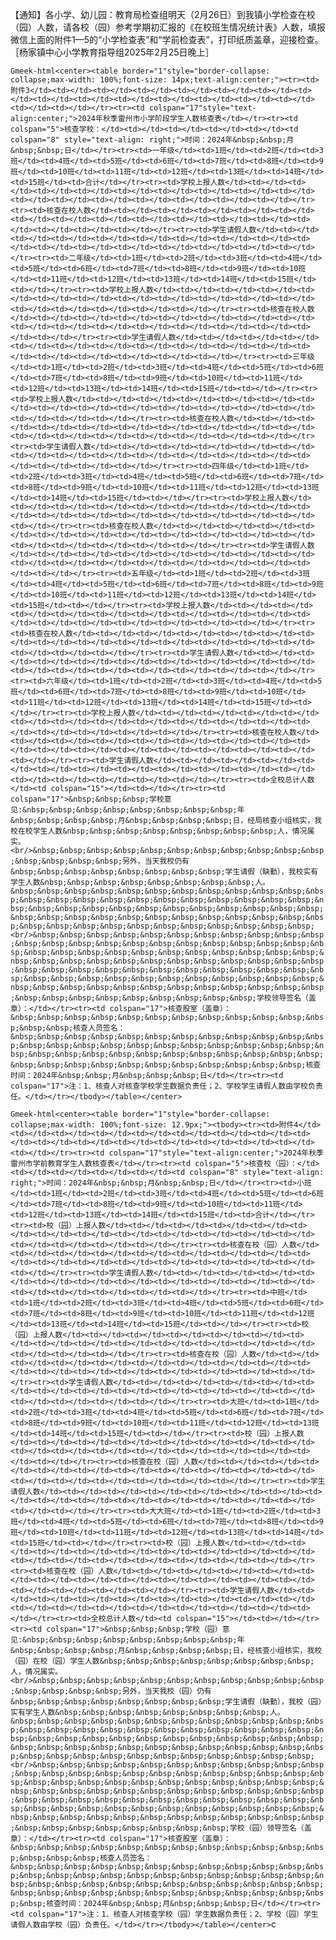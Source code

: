 【通知】各小学、幼儿园：教育局检查组明天（2月26日）到我镇小学检查在校（园）人数，请各校（园）参考学期初汇报的《在校班生情况统计表》人数，填报微信上面的附件1—5的“小学检查表”和“学前检查表”，打印纸质盖章，迎接检查。［杨家镇中心小学教育指导组2025年2月25日晚上］

`Gmeek-html<center><table border="1"style="border-collapse: collapse;max-width: 100%;font-size: 14px;text-align:center;"><tr><td>附件3</td><td></td><td></td><td></td><td></td><td></td><td></td><td></td><td></td><td></td><td></td><td></td><td></td><td></td><td></td><td></td><td></td></tr><tr><td colspan="17"style="text-align:center;">2024年秋季雷州市小学阶段学生人数核查表</td></tr><tr><td colspan="5">核查学校：</td><td></td><td></td><td></td><td></td><td colspan="8" style="text-align: right;">时间：2024年&nbsp;&nbsp;月&nbsp;&nbsp;日</td></tr><tr><td>一年级</td><td>1班</td><td>2班</td><td>3班</td><td>4班</td><td>5班</td><td>6班</td><td>7班</td><td>8班</td><td>9班</td><td>10班</td><td>11班</td><td>12班</td><td>13班</td><td>14班</td><td>15班</td><td>合计</td></tr><tr><td>学校上报人数</td><td></td><td></td><td></td><td></td><td></td><td></td><td></td><td></td><td></td><td></td><td></td><td></td><td></td><td></td><td></td><td></td></tr><tr><td>核查在校人数</td><td></td><td></td><td></td><td></td><td></td><td></td><td></td><td></td><td></td><td></td><td></td><td></td><td></td><td></td><td></td><td></td></tr><tr><td>学生请假人数</td><td></td><td></td><td></td><td></td><td></td><td></td><td></td><td></td><td></td><td></td><td></td><td></td><td></td><td></td><td></td><td></td></tr><tr><td>二年级</td><td>1班</td><td>2班</td><td>3班</td><td>4班</td><td>5班</td><td>6班</td><td>7班</td><td>8班</td><td>9班</td><td>10班</td><td>11班</td><td>12班</td><td>13班</td><td>14班</td><td>15班</td><td></td></tr><tr><td>学校上报人数</td><td></td><td></td><td></td><td></td><td></td><td></td><td></td><td></td><td></td><td></td><td></td><td></td><td></td><td></td><td></td><td></td></tr><tr><td>核查在校人数</td><td></td><td></td><td></td><td></td><td></td><td></td><td></td><td></td><td></td><td></td><td></td><td></td><td></td><td></td><td></td><td></td></tr><tr><td>学生请假人数</td><td></td><td></td><td></td><td></td><td></td><td></td><td></td><td></td><td></td><td></td><td></td><td></td><td></td><td></td><td></td><td></td></tr><tr><td>三年级</td><td>1班</td><td>2班</td><td>3班</td><td>4班</td><td>5班</td><td>6班</td><td>7班</td><td>8班</td><td>9班</td><td>10班</td><td>11班</td><td>12班</td><td>13班</td><td>14班</td><td>15班</td><td></td></tr><tr><td>学校上报人数</td><td></td><td></td><td></td><td></td><td></td><td></td><td></td><td></td><td></td><td></td><td></td><td></td><td></td><td></td><td></td><td></td></tr><tr><td>核查在校人数</td><td></td><td></td><td></td><td></td><td></td><td></td><td></td><td></td><td></td><td></td><td></td><td></td><td></td><td></td><td></td><td></td></tr><tr><td>学生请假人数</td><td></td><td></td><td></td><td></td><td></td><td></td><td></td><td></td><td></td><td></td><td></td><td></td><td></td><td></td><td></td><td></td></tr><tr><td>四年级</td><td>1班</td><td>2班</td><td>3班</td><td>4班</td><td>5班</td><td>6班</td><td>7班</td><td>8班</td><td>9班</td><td>10班</td><td>11班</td><td>12班</td><td>13班</td><td>14班</td><td>15班</td><td></td></tr><tr><td>学校上报人数</td><td></td><td></td><td></td><td></td><td></td><td></td><td></td><td></td><td></td><td></td><td></td><td></td><td></td><td></td><td></td><td></td></tr><tr><td>核查在校人数</td><td></td><td></td><td></td><td></td><td></td><td></td><td></td><td></td><td></td><td></td><td></td><td></td><td></td><td></td><td></td><td></td></tr><tr><td>学生请假人数</td><td></td><td></td><td></td><td></td><td></td><td></td><td></td><td></td><td></td><td></td><td></td><td></td><td></td><td></td><td></td><td></td></tr><tr><td>五年级</td><td>1班</td><td>2班</td><td>3班</td><td>4班</td><td>5班</td><td>6班</td><td>7班</td><td>8班</td><td>9班</td><td>10班</td><td>11班</td><td>12班</td><td>13班</td><td>14班</td><td>15班</td><td></td></tr><tr><td>学校上报人数</td><td></td><td></td><td></td><td></td><td></td><td></td><td></td><td></td><td></td><td></td><td></td><td></td><td></td><td></td><td></td><td></td></tr><tr><td>核查在校人数</td><td></td><td></td><td></td><td></td><td></td><td></td><td></td><td></td><td></td><td></td><td></td><td></td><td></td><td></td><td></td><td></td></tr><tr><td>学生请假人数</td><td></td><td></td><td></td><td></td><td></td><td></td><td></td><td></td><td></td><td></td><td></td><td></td><td></td><td></td><td></td><td></td></tr><tr><td>六年级</td><td>1班</td><td>2班</td><td>3班</td><td>4班</td><td>5班</td><td>6班</td><td>7班</td><td>8班</td><td>9班</td><td>10班</td><td>11班</td><td>12班</td><td>13班</td><td>14班</td><td>15班</td><td></td></tr><tr><td>学校上报人数</td><td></td><td></td><td></td><td></td><td></td><td></td><td></td><td></td><td></td><td></td><td></td><td></td><td></td><td></td><td></td><td></td></tr><tr><td>核查在校人数</td><td></td><td></td><td></td><td></td><td></td><td></td><td></td><td></td><td></td><td></td><td></td><td></td><td></td><td></td><td></td><td></td></tr><tr><td>学生请假人数</td><td></td><td></td><td></td><td></td><td></td><td></td><td></td><td></td><td></td><td></td><td></td><td></td><td></td><td></td><td></td><td></td></tr><tr><td>全校总计人数</td><td colspan="15"></td><td></td></tr><tr><td colspan="17">&nbsp;&nbsp;&nbsp;学校意见:&nbsp;&nbsp;&nbsp;&nbsp;&nbsp;&nbsp;&nbsp;&nbsp;年&nbsp;&nbsp;&nbsp;&nbsp;月&nbsp;&nbsp;&nbsp;&nbsp;日，经局核查小组核实，我校在校学生人数&nbsp;&nbsp;&nbsp;&nbsp;&nbsp;&nbsp;&nbsp;&nbsp;人，情况属实。<br/>&nbsp;&nbsp;&nbsp;&nbsp;&nbsp;&nbsp;&nbsp;&nbsp;&nbsp;&nbsp;&nbsp;&nbsp;&nbsp;&nbsp;&nbsp;另外，当天我校仍有&nbsp;&nbsp;&nbsp;&nbsp;&nbsp;&nbsp;&nbsp;&nbsp;学生请假（缺勤），我校实有学生人数&nbsp;&nbsp;&nbsp;&nbsp;&nbsp;&nbsp;&nbsp;&nbsp;人。&nbsp;&nbsp;&nbsp;&nbsp;&nbsp;&nbsp;&nbsp;&nbsp;&nbsp;&nbsp;&nbsp;&nbsp;&nbsp;&nbsp;&nbsp;&nbsp;&nbsp;&nbsp;&nbsp;&nbsp;&nbsp;&nbsp;&nbsp;&nbsp;&nbsp;&nbsp;&nbsp;&nbsp;&nbsp;&nbsp;&nbsp;&nbsp;&nbsp;&nbsp;&nbsp;&nbsp;&nbsp;&nbsp;&nbsp;&nbsp;&nbsp;&nbsp;&nbsp;&nbsp;&nbsp;&nbsp;&nbsp;&nbsp;&nbsp;&nbsp;&nbsp;&nbsp;&nbsp;&nbsp;&nbsp;&nbsp;&nbsp;&nbsp;<br/>&nbsp;&nbsp;&nbsp;&nbsp;&nbsp;&nbsp;&nbsp;&nbsp;&nbsp;&nbsp;&nbsp;&nbsp;&nbsp;&nbsp;&nbsp;&nbsp;&nbsp;&nbsp;&nbsp;&nbsp;&nbsp;&nbsp;&nbsp;&nbsp;&nbsp;&nbsp;&nbsp;&nbsp;&nbsp;&nbsp;&nbsp;&nbsp;&nbsp;&nbsp;&nbsp;&nbsp;&nbsp;&nbsp;&nbsp;&nbsp;&nbsp;&nbsp;&nbsp;&nbsp;&nbsp;&nbsp;&nbsp;&nbsp;&nbsp;&nbsp;&nbsp;&nbsp;&nbsp;&nbsp;&nbsp;&nbsp;&nbsp;&nbsp;&nbsp;&nbsp;&nbsp;&nbsp;&nbsp;&nbsp;&nbsp;&nbsp;&nbsp;&nbsp;&nbsp;&nbsp;&nbsp;&nbsp;&nbsp;&nbsp;&nbsp;&nbsp;&nbsp;&nbsp;&nbsp;&nbsp;&nbsp;&nbsp;&nbsp;&nbsp;&nbsp;&nbsp;&nbsp;&nbsp;&nbsp;&nbsp;学校领导签名（盖章）：</td></tr><tr><td colspan="17">核查股室（盖章）：&nbsp;&nbsp;&nbsp;&nbsp;&nbsp;&nbsp;&nbsp;&nbsp;&nbsp;&nbsp;&nbsp;&nbsp;&nbsp;&nbsp;核查人员签名：&nbsp;&nbsp;&nbsp;&nbsp;&nbsp;&nbsp;&nbsp;&nbsp;&nbsp;&nbsp;&nbsp;&nbsp;&nbsp;&nbsp;&nbsp;&nbsp;&nbsp;&nbsp;&nbsp;&nbsp;&nbsp;&nbsp;&nbsp;&nbsp;&nbsp;&nbsp;&nbsp;&nbsp;&nbsp;&nbsp;&nbsp;&nbsp;&nbsp;&nbsp;&nbsp;&nbsp;&nbsp;&nbsp;&nbsp;&nbsp;&nbsp;&nbsp;&nbsp;&nbsp;&nbsp;&nbsp;核查时间：2024年&nbsp;&nbsp;月&nbsp;&nbsp;&nbsp;日</td></tr><tr><td colspan="17">注：1、核查人对核查学校学生数据负责任；2、学校学生请假人数由学校负责任。</td></tr></tbody></table></center>`

`Gmeek-html<center><table border="1"style="border-collapse: collapse;max-width: 100%;font-size: 12.9px;"><tbody><tr><td>附件4</td><td></td><td></td><td></td><td></td><td></td><td></td><td></td><td></td><td></td><td></td><td></td><td></td><td></td><td></td><td></td><td></td></tr><tr><td colspan="17"style="text-align:center;">2024年秋季雷州市学前教育学生人数核查表</td></tr><tr><td colspan="5">核查校（园）：</td><td></td><td></td><td></td><td></td><td colspan="8" style="text-align: right;">时间：2024年&nbsp;&nbsp;月&nbsp;&nbsp;日</td></tr><tr><td>小班</td><td>1班</td><td>2班</td><td>3班</td><td>4班</td><td>5班</td><td>6班</td><td>7班</td><td>8班</td><td>9班</td><td>10班</td><td>11班</td><td>12班</td><td>13班</td><td>14班</td><td>15班</td><td>合计</td></tr><tr><td>校（园）上报人数</td><td></td><td></td><td></td><td></td><td></td><td></td><td></td><td></td><td></td><td></td><td></td><td></td><td></td><td></td><td></td><td></td></tr><tr><td>核查在校（园）人数</td><td></td><td></td><td></td><td></td><td></td><td></td><td></td><td></td><td></td><td></td><td></td><td></td><td></td><td></td><td></td><td></td></tr><tr><td>学生请假人数</td><td></td><td></td><td></td><td></td><td></td><td></td><td></td><td></td><td></td><td></td><td></td><td></td><td></td><td></td><td></td><td></td></tr><tr><td>中班</td><td>1班</td><td>2班</td><td>3班</td><td>4班</td><td>5班</td><td>6班</td><td>7班</td><td>8班</td><td>9班</td><td>10班</td><td>11班</td><td>12班</td><td>13班</td><td>14班</td><td>15班</td><td></td></tr><tr><td>校（园）上报人数</td><td></td><td></td><td></td><td></td><td></td><td></td><td></td><td></td><td></td><td></td><td></td><td></td><td></td><td></td><td></td><td></td></tr><tr><td>核查在校（园）人数</td><td></td><td></td><td></td><td></td><td></td><td></td><td></td><td></td><td></td><td></td><td></td><td></td><td></td><td></td><td></td><td></td></tr><tr><td>学生请假人数</td><td></td><td></td><td></td><td></td><td></td><td></td><td></td><td></td><td></td><td></td><td></td><td></td><td></td><td></td><td></td><td></td></tr><tr><td>大班</td><td>1班</td><td>2班</td><td>3班</td><td>4班</td><td>5班</td><td>6班</td><td>7班</td><td>8班</td><td>9班</td><td>10班</td><td>11班</td><td>12班</td><td>13班</td><td>14班</td><td>15班</td><td></td></tr><tr><td>校（园）上报人数</td><td></td><td></td><td></td><td></td><td></td><td></td><td></td><td></td><td></td><td></td><td></td><td></td><td></td><td></td><td></td><td></td></tr><tr><td>核查在校（园）人数</td><td></td><td></td><td></td><td></td><td></td><td></td><td></td><td></td><td></td><td></td><td></td><td></td><td></td><td></td><td></td><td></td></tr><tr><td>学生请假人数</td><td></td><td></td><td></td><td></td><td></td><td></td><td></td><td></td><td></td><td></td><td></td><td></td><td></td><td></td><td></td><td></td></tr><tr><td>大大班</td><td>1班</td><td>2班</td><td>3班</td><td>4班</td><td>5班</td><td>6班</td><td>7班</td><td>8班</td><td>9班</td><td>10班</td><td>11班</td><td>12班</td><td>13班</td><td>14班</td><td>15班</td><td></td></tr><tr><td>校（园）上报人数</td><td></td><td></td><td></td><td></td><td></td><td></td><td></td><td></td><td></td><td></td><td></td><td></td><td></td><td></td><td></td><td></td></tr><tr><td>核查在校（园）人数</td><td></td><td></td><td></td><td></td><td></td><td></td><td></td><td></td><td></td><td></td><td></td><td></td><td></td><td></td><td></td><td></td></tr><tr><td>学生请假人数</td><td></td><td></td><td></td><td></td><td></td><td></td><td></td><td></td><td></td><td></td><td></td><td></td><td></td><td></td><td></td><td></td></tr><tr><td>全校总计人数</td><td colspan="15"></td><td></td></tr><tr><td colspan="17">&nbsp;&nbsp;&nbsp;学校（园）意见:&nbsp;&nbsp;&nbsp;&nbsp;&nbsp;&nbsp;&nbsp;&nbsp;年&nbsp;&nbsp;&nbsp;&nbsp;月&nbsp;&nbsp;&nbsp;&nbsp;日，经核查小组核实，我校（园）在校（园）学生人数&nbsp;&nbsp;&nbsp;&nbsp;&nbsp;&nbsp;&nbsp;&nbsp;人，情况属实。<br/>&nbsp;&nbsp;&nbsp;&nbsp;&nbsp;&nbsp;&nbsp;&nbsp;&nbsp;&nbsp;&nbsp;&nbsp;&nbsp;&nbsp;&nbsp;另外，当天我校（园）仍有&nbsp;&nbsp;&nbsp;&nbsp;&nbsp;&nbsp;&nbsp;&nbsp;学生请假（缺勤），我校（园）实有学生人数&nbsp;&nbsp;&nbsp;&nbsp;&nbsp;&nbsp;&nbsp;&nbsp;人。&nbsp;&nbsp;&nbsp;&nbsp;&nbsp;&nbsp;&nbsp;&nbsp;&nbsp;&nbsp;&nbsp;&nbsp;&nbsp;&nbsp;&nbsp;&nbsp;&nbsp;&nbsp;&nbsp;&nbsp;&nbsp;&nbsp;&nbsp;&nbsp;&nbsp;&nbsp;&nbsp;&nbsp;&nbsp;&nbsp;&nbsp;&nbsp;&nbsp;&nbsp;&nbsp;&nbsp;&nbsp;&nbsp;&nbsp;&nbsp;&nbsp;&nbsp;&nbsp;&nbsp;&nbsp;&nbsp;&nbsp;&nbsp;&nbsp;&nbsp;&nbsp;&nbsp;&nbsp;&nbsp;&nbsp;&nbsp;&nbsp;&nbsp;<br/>&nbsp;&nbsp;&nbsp;&nbsp;&nbsp;&nbsp;&nbsp;&nbsp;&nbsp;&nbsp;&nbsp;&nbsp;&nbsp;&nbsp;&nbsp;&nbsp;&nbsp;&nbsp;&nbsp;&nbsp;&nbsp;&nbsp;&nbsp;&nbsp;&nbsp;&nbsp;&nbsp;&nbsp;&nbsp;&nbsp;&nbsp;&nbsp;&nbsp;&nbsp;&nbsp;&nbsp;&nbsp;&nbsp;&nbsp;&nbsp;&nbsp;&nbsp;&nbsp;&nbsp;&nbsp;&nbsp;&nbsp;&nbsp;&nbsp;&nbsp;&nbsp;&nbsp;&nbsp;&nbsp;&nbsp;&nbsp;&nbsp;&nbsp;&nbsp;&nbsp;&nbsp;&nbsp;&nbsp;&nbsp;&nbsp;&nbsp;&nbsp;&nbsp;&nbsp;&nbsp;&nbsp;&nbsp;&nbsp;&nbsp;&nbsp;&nbsp;&nbsp;&nbsp;&nbsp;&nbsp;&nbsp;&nbsp;&nbsp;&nbsp;&nbsp;&nbsp;&nbsp;&nbsp;&nbsp;学校（园）领导签名（盖章）：</td></tr><tr><td colspan="17">核查股室（盖章）：&nbsp;&nbsp;&nbsp;&nbsp;&nbsp;&nbsp;&nbsp;&nbsp;&nbsp;&nbsp;&nbsp;&nbsp;&nbsp;&nbsp;&nbsp;核查人员签名：&nbsp;&nbsp;&nbsp;&nbsp;&nbsp;&nbsp;&nbsp;&nbsp;&nbsp;&nbsp;&nbsp;&nbsp;&nbsp;&nbsp;&nbsp;&nbsp;&nbsp;&nbsp;&nbsp;&nbsp;&nbsp;&nbsp;&nbsp;&nbsp;&nbsp;&nbsp;&nbsp;&nbsp;&nbsp;&nbsp;&nbsp;&nbsp;&nbsp;&nbsp;&nbsp;&nbsp;&nbsp;&nbsp;&nbsp;&nbsp;&nbsp;&nbsp;&nbsp;&nbsp;&nbsp;&nbsp;&nbsp;&nbsp;核查时间：2024年&nbsp;&nbsp;月&nbsp;&nbsp;&nbsp;日</td></tr><tr><td colspan="17">注：1、核查人对核查学校（园）学生数据负责任；2、学校（园）学生请假人数由学校（园）负责任。</td></tr></tbody></table></center>`c